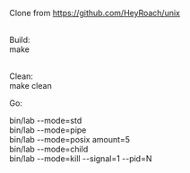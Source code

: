Clone from https://github.com/HeyRoach/unix<br><br>

Build:<br>
 make<br><br>

Clean:<br>
  make clean<br>

Go: <br>

bin/lab --mode=std<br>
bin/lab --mode=pipe<br>
bin/lab --mode=posix amount=5<br>
bin/lab --mode=child<br>
bin/lab --mode=kill --signal=1 --pid=N<br><br>
